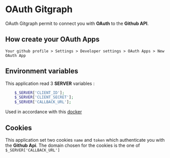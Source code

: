 # OAuth Gitgraph

OAuth Gitgraph permit to connect you with **OAuth** to the **Github API**.

## How create your OAuth Apps

`Your github profile > Settings > Developer settings > OAuth Apps > New OAuth App`

## Environment variables

This application read 3 **SERVER** variables :

```php
    $_SERVER['CLIENT_ID'];
    $_SERVER['CLIENT_SECRET'];
    $_SERVER['CALLBACK_URL'];
```

Used in accordance with this [docker](https://github.com/Bulliby/docker/tree/master/gitgraph)

## Cookies

This application set two cookies `name` and `token` which authenticate you with the **Github Api**. The domain chosen for the cookies is the one of `$_SERVER['CALLBACK_URL']`
